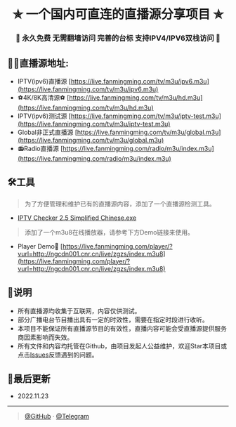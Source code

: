 <h1 align="center"> ✯ 一个国内可直连的直播源分享项目 ✯ </h1>

<h3 align="center">🔕 永久免费 无需翻墙访问 完善的台标 支持IPV4/IPV6双栈访问 🔕</h3>

## 🤹‍♂️直播源地址:
- IPTV(ipv6)直播源 [https://live.fanmingming.com/tv/m3u/ipv6.m3u](https://live.fanmingming.com/tv/m3u/ipv6.m3u)
- ⚽4K/8K高清源⚽ [https://live.fanmingming.com/tv/m3u/hd.m3u](https://live.fanmingming.com/tv/m3u/hd.m3u)
- IPTV(ipv6)测试源 [https://live.fanmingming.com/tv/m3u/iptv-test.m3u](https://live.fanmingming.com/tv/m3u/iptv-test.m3u)
- Global非正式直播源 [https://live.fanmingming.com/tv/m3u/global.m3u](https://live.fanmingming.com/tv/m3u/global.m3u)
- 📻Radio直播源 [https://live.fanmingming.com/radio/m3u/index.m3u](https://live.fanmingming.com/radio/m3u/index.m3u)

## 🛠️工具
> 为了方便管理和维护已有的直播源内容，添加了一个直播源检测工具。

- [IPTV Checker 2.5 Simplified Chinese.exe](https://live.fanmingming.com/tools/IPTV-Checker-2.5-Simplified-Chinese.exe)

> 添加了一个m3u8在线播放器，请参考下方Demo链接来使用。

- Player Demo🔗 [https://live.fanmingming.com/player/?vurl=http://ngcdn001.cnr.cn/live/zgzs/index.m3u8](https://live.fanmingming.com/player/?vurl=http://ngcdn001.cnr.cn/live/zgzs/index.m3u8)

## 📖说明
- 所有直播源均收集于互联网，内容仅供测试。
- 部分广播电台节目播出具有一定的时效性，需要在指定时段进行收听。
- 本项目不能保证所有直播源节目的有效性，直播内容可能会受直播源提供服务商因素影响而失效。
- 所有文件和内容均托管在Github，由项目发起人公益维护，欢迎Star本项目或点击[Issues](https://github.com/fanmingming/live/issues)反馈遇到的问题。

## 📔最后更新
- 2022.11.23

---
> [@GitHub](https://github.com/fanmingming) · [@Telegram](https://t.me/fanmingming)
